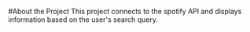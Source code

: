 #About the Project
This project connects to the spotify API and displays information based on the user's search query.
